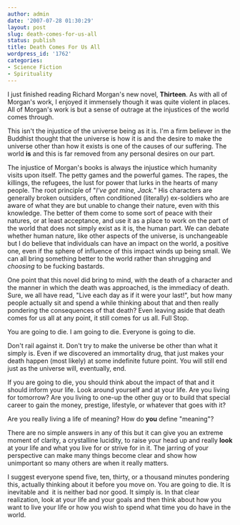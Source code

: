 ```yaml
---
author: admin
date: '2007-07-28 01:30:29'
layout: post
slug: death-comes-for-us-all
status: publish
title: Death Comes For Us All
wordpress_id: '1762'
categories:
- Science Fiction
- Spirituality
---
```

I just finished reading Richard Morgan's new novel, <strong>Thirteen</strong>. As with all of Morgan's work, I enjoyed it immensely though it was quite violent in places. All of Morgan's work is but a sense of outrage at the injustices of the world comes through.

This isn't the injustice of the universe being as it is. I'm a firm believer in the Buddhist thought that the universe is how it is and the desire to make the universe other than how it exists is one of the causes of our suffering. The world <strong>is</strong> and this is far removed from any personal desires on our part.

The injustice of Morgan's books is always the injustice which humanity visits upon itself. The petty games and the powerful games. The rapes, the killings, the refugees, the lust for power that lurks in the hearts of many people. The root principle of "<em>I've got mine, Jack.</em>" His characters are generally broken outsiders, often conditioned (literally) ex-soldiers who are aware of what they are but unable to change their nature, even with this knowledge. The better of them come to some sort of peace with their natures, or at least acceptance, and use it as a place to work on the part of the world that does not simply exist as it is, the human part. We can debate whether human nature, like other aspects of the universe, is unchangeable but I do believe that individuals can have an impact on the world, a positive one, even if the sphere of influence of this impact winds up being small. We can all bring something better to the world rather than shrugging and <em>choosing</em> to be fucking bastards.

One point that this novel did bring to mind, with the death of a character and the manner in which the death was approached, is the immediacy of death. Sure, we all have read, "Live each day as if it were your last!", but how many people actually sit and spend a while thinking about that and then really pondering the consequences of that death? Even leaving aside that death comes for us all at any point, it still comes for us all. Full Stop.

You are going to die. I am going to die. Everyone is going to die.

Don't rail against it. Don't try to make the universe be other than what it simply is. Even if we discovered an immortality drug, that just makes your death happen (most likely) at some indefinite future point. You will still end just as the universe will, eventually, end.

If you are going to die, you should think about the impact of that and it should inform your life. Look around yourself and at your life. Are you living for tomorrow? Are you living to one-up the other guy or to build that special career to gain the money, prestige, lifestyle, or whatever that goes with it?

Are you really living a life of meaning? How do <strong>you</strong> define "meaning"?

There are no simple answers in any of this but it can give you an extreme moment of clarity, a crystalline lucidity, to raise your head up and really <strong>look</strong> at your life and what you live for or strive for in it. The jarring of your perspective can make many things become clear and show how unimportant so many others are when it really matters.

I suggest everyone spend five, ten, thirty, or a thousand minutes pondering this, actually thinking about it before you move on. You are going to die. It is inevitable and   it is neither bad nor good. It simply is. In that clear realization, look at your life and your goals and then think about how you want to live your life or how you wish to spend what time you do have in the world.
